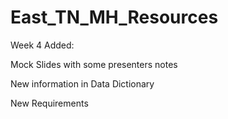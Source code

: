 # East_TN_MH_Resources
Week 4 Added:

Mock Slides with some presenters notes

New information in Data Dictionary 

New Requirements 


